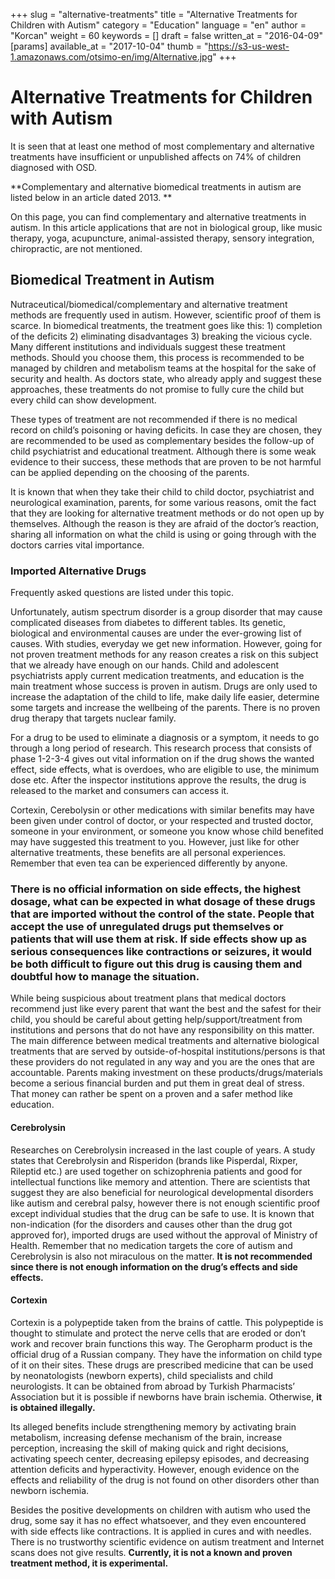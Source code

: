+++
slug = "alternative-treatments"
title = "Alternative Treatments for Children with Autism"
category = "Education"
language = "en"
author = "Korcan"
weight = 60
keywords = []
draft = false
written_at = "2016-04-09"
[params]
available_at = "2017-10-04"
thumb = "https://s3-us-west-1.amazonaws.com/otsimo-en/img/Alternative.jpg"
+++


# Alternative Treatments for Children with Autism

It is seen that at least one method of most complementary and alternative treatments have insufficient or unpublished affects on 74% of children diagnosed with OSD.

**Complementary and alternative biomedical treatments in autism are listed below in an article dated 2013. **

On this page, you can find complementary and alternative treatments in autism. In this article applications that are not in biological group, like music therapy, yoga, acupuncture, animal-assisted therapy, sensory integration, chiropractic, are not mentioned.

## Biomedical Treatment in Autism


Nutraceutical/biomedical/complementary and alternative treatment methods are frequently used in autism. However, scientific proof of them is scarce. In biomedical treatments, the treatment goes like this: 1) completion of the deficits 2) eliminating disadvantages 3) breaking the vicious cycle. Many different institutions and individuals suggest these treatment methods. Should you choose them, this process is recommended to be managed by children and metabolism teams at the hospital for the sake of security and health. As doctors state, who already apply and suggest these approaches, these treatments do not promise to fully cure the child but every child can show development.

These types of treatment are not recommended if there is no medical record on child’s poisoning or having deficits. In case they are chosen, they are recommended to be used as complementary besides the follow-up of child psychiatrist and educational treatment. Although there is some weak evidence to their success, these methods that are proven to be not harmful can be applied depending on the choosing of the parents.

It is known that when they take their child to child doctor, psychiatrist and neurological examination, parents, for some various reasons, omit the fact that they are looking for alternative treatment methods or do not open up by themselves. Although the reason is they are afraid of the doctor’s reaction, sharing all information on what the child is using or going through with the doctors carries vital importance.

### Imported Alternative Drugs

Frequently asked questions are listed under this topic.

Unfortunately, autism spectrum disorder is a group disorder that may cause complicated diseases from diabetes to different tables. Its genetic, biological and environmental causes are under the ever-growing list of causes. With studies, everyday we get new information. However, going for not proven treatment methods for any reason creates a risk on this subject that we already have enough on our hands. Child and adolescent psychiatrists apply current medication treatments, and education is the main treatment whose success is proven in autism. Drugs are only used to increase the adaptation of the child to life, make daily life easier, determine some targets and increase the wellbeing of the parents. There is no proven drug therapy that targets nuclear family.

For a drug to be used to eliminate a diagnosis or a symptom, it needs to go through a long period of research. This research process that consists of phase 1-2-3-4 gives out vital information on if the drug shows the wanted effect, side effects, what is overdoes, who are eligible to use, the minimum dose etc. After the inspector institutions approve the results, the drug is released to the market and consumers can access it.

Cortexin, Cerebolysin or other medications with similar benefits may have been given under control of doctor, or your respected and trusted doctor, someone in your environment, or someone you know whose child benefited may have suggested this treatment to you. However, just like for other alternative treatments, these benefits are all personal experiences. Remember that even tea can be experienced differently by anyone.

### There is no official information on side effects, the highest dosage, what can be expected in what dosage of these drugs that are imported without the control of the state. People that accept the use of unregulated drugs put themselves or patients that will use them at risk. If side effects show up as serious consequences like contractions or seizures, it would be both difficult to figure out this drug is causing them and doubtful how to manage the situation.

While being suspicious about treatment plans that medical doctors recommend just like every parent that want the best and the safest for their child, you should be careful about getting help/support/treatment from institutions and persons that do not have any responsibility on this matter. The main difference between medical treatments and alternative biological treatments that are served by outside-of-hospital institutions/persons is that these providers do not regulated in any way and you are the ones that are accountable. Parents making investment on these products/drugs/materials become a serious financial burden and put them in great deal of stress. That money can rather be spent on a proven and a safer method like education.

#### Cerebrolysin

Researches on Cerebrolysin increased in the last couple of years. A study states that Cerebrolysin and Risperidon (brands like Pisperdal, Rixper, Rileptid etc.) are used together on schizophrenia patients and good for intellectual functions like memory and attention. There are scientists that suggest they are also beneficial for neurological developmental disorders like autism and cerebral palsy, however there is not enough scientific proof except individual studies that the drug can be safe to use. It is known that non-indication (for the disorders and causes other than the drug got approved for), imported drugs are used without the approval of Ministry of Health. Remember that no medication targets the core of autism and Cerebrolysin is also not miraculous on the matter. **It is not recommended since there is not enough information on the drug’s effects and side effects.**

#### Cortexin

Cortexin is a polypeptide taken from the brains of cattle. This polypeptide is thought to stimulate and protect the nerve cells that are eroded or don’t work and recover brain functions this way. The Geropharm product is the official drug of a Russian company. They have the information on child type of it on their sites. These drugs are prescribed medicine that can be used by neonatologists (newborn experts), child specialists and child neurologists. It can be obtained from abroad by Turkish Pharmacists’ Association but it is possible if newborns have brain ischemia. Otherwise, **it is obtained illegally.**

Its alleged benefits include strengthening memory by activating brain metabolism, increasing defense mechanism of the brain, increase perception, increasing the skill of making quick and right decisions, activating speech center, decreasing epilepsy episodes, and decreasing attention deficits and hyperactivity. However, enough evidence on the effects and reliability of the drug is not found on other disorders other than newborn ischemia.

Besides the positive developments on children with autism who used the drug, some say it has no effect whatsoever, and they even encountered with side effects like contractions. It is applied in cures and with needles. There is no trustworthy scientific evidence on autism treatment and Internet scans does not give results. **Currently, it is not a known and proven treatment method, it is experimental.**
